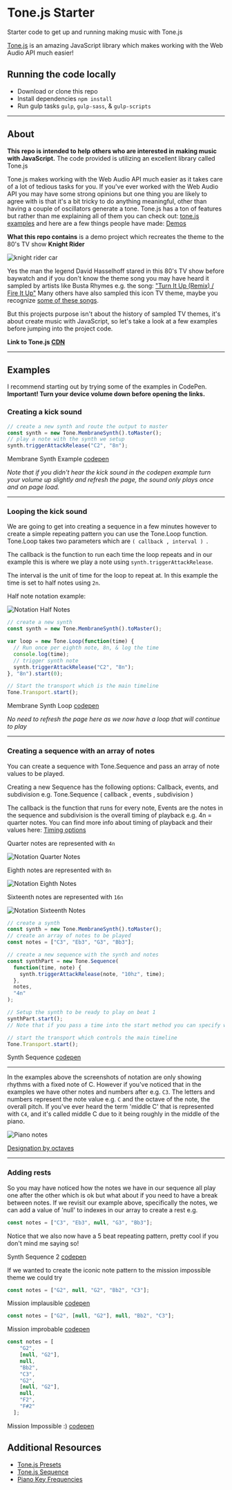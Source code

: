 # Tone.js Starter

Starter code to get up and running making music with Tone.js

[Tone.js](https://github.com/Tonejs/Tone.js/) is an amazing JavaScript library which makes working with the Web Audio API much easier! 

## Running the code locally

- Download or clone this repo
- Install dependencies `npm install`
- Run gulp tasks `gulp`, `gulp-sass`, & `gulp-scripts`

---

## About

**This repo is intended to help others who are interested in making music with JavaScript.**
The code provided is utilizing an excellent library called Tone.js

Tone.js makes working with the Web Audio API much easier as it takes care of a lot of tedious tasks for you. If you've ever worked with the Web Audio API you may have some strong opinions but one thing you are likely to agree with is that it's a bit tricky to do anything meaningful, other than having a couple of oscillators generate a tone. Tone.js has a ton of features but rather than me explaining all of them you can check out:  [tone.js examples](https://tonejs.github.io/examples/) and here are a few things people have made:  [Demos](https://tonejs.github.io/demos)

**What this repo contains** is a demo project which recreates the theme to the 80's TV show **Knight Rider** 

![knight rider car](./img/Knightlogo.png)

Yes the man the legend David Hasselhoff stared in this 80's TV show before baywatch and if you don't know the theme song you may have heard it sampled by artists like Busta Rhymes e.g. the song: ["Turn It Up (Remix) / Fire It Up"](https://youtu.be/YmHziduwBgI?t=1m5s)
Many others have also sampled this icon TV theme, maybe you recognize [some of these songs](https://www.whosampled.com/Stu-Phillips/Theme-From-Knight-Rider/sampled/).

But this projects purpose isn't about the history of sampled TV themes, it's about create music with JavaScript, so let's take a look at a few examples before jumping into the project code.

**Link to Tone.js [CDN](https://cdnjs.cloudflare.com/ajax/libs/tone/13.0.1/Tone.min.js)**

---

## Examples

I recommend starting out by trying some of the examples in CodePen. 
**Important! Turn your device volume down before opening the links.**

### Creating a kick sound
``` javascript
// create a new synth and route the output to master
const synth = new Tone.MembraneSynth().toMaster();
// play a note with the synth we setup
synth.triggerAttackRelease("C2", "8n");
```

Membrane Synth Example [codepen](https://codepen.io/Onomicon/pen/MqOGEO?editors=1010)

*Note that if you didn't hear the kick sound in the codepen example turn your volume up slightly and refresh the page, the sound only plays once and on page load.*

---

### Looping the kick sound

We are going to get into creating a sequence in a few minutes however to create a simple repeating pattern you can use the Tone.Loop function.
Tone.Loop takes two parameters which are `( callback , interval ) `.

The callback is the function to run each time the loop repeats and in our example this is where we play a note using `synth.triggerAttackRelease`.

The interval is the unit of time for the loop to repeat at. In this example the time is set to half notes using `2n`.

Half note notation example: 

![Notation Half Notes](./img/notation-halfnote.png)


``` javascript
// create a new synth
const synth = new Tone.MembraneSynth().toMaster();

var loop = new Tone.Loop(function(time) {
  // Run once per eighth note, 8n, & log the time
  console.log(time);
  // trigger synth note
  synth.triggerAttackRelease("C2", "8n");
}, "8n").start(0);

// Start the transport which is the main timeline
Tone.Transport.start();
```

Membrane Synth Loop [codepen](https://codepen.io/Onomicon/pen/rZYvdK)

*No need to refresh the page here as we now have a loop that will continue to play*

---

### Creating a sequence with an array of notes

You can create a sequence with Tone.Sequence and pass an array of note values to be played.

Creating a new Sequence has the following options: Callback, events, and subdivision e.g.
Tone.Sequence ( callback , events , subdivision )

The callback is the function that runs for every note, Events are the notes in the sequence and subdivision is the overall timing of playback e.g. 4n = quarter notes. You can find more info about timing of playback and their values here: [Timing options](https://github.com/Tonejs/Tone.js/wiki/Time)

Quarter notes are represented with `4n`

![Notation Quarter Notes](https://raw.githubusercontent.com/resonantdoghouse/tone.js-starter/master/img/notation-quarternotes.png)

Eighth notes are represented with `8n`

![Notation Eighth Notes](https://raw.githubusercontent.com/resonantdoghouse/tone.js-starter/master/img/notation-eighthnotes.png)

Sixteenth notes are represented with `16n`

![Notation Sixteenth Notes](https://raw.githubusercontent.com/resonantdoghouse/tone.js-starter/master/img/notation-sixteenthnotes.png)

``` javascript
// create a synth
const synth = new Tone.MembraneSynth().toMaster();
// create an array of notes to be played
const notes = ["C3", "Eb3", "G3", "Bb3"];

// create a new sequence with the synth and notes
const synthPart = new Tone.Sequence(
  function(time, note) {
    synth.triggerAttackRelease(note, "10hz", time);
  },
  notes,
  "4n"
);

// Setup the synth to be ready to play on beat 1
synthPart.start();
// Note that if you pass a time into the start method you can specify when the synth part starts e.g. .start('8n') will start after 1 eighth note

// start the transport which controls the main timeline
Tone.Transport.start();
```

Synth Sequence [codepen](https://codepen.io/Onomicon/pen/dqZKbP?editors=0010)

---

In the examples above the screenshots of notation are only showing rhythms with a fixed note of C. However if you've noticed that in the examples we have other notes and numbers after e.g. `C3`. The letters and numbers represent the note value e.g. `C` and the octave of the note, the overall pitch. If you've ever heard the term 'middle C' that is represented with `C4`, and it's called middle C due to it being roughly in the middle of the piano.

![Piano notes](https://upload.wikimedia.org/wikipedia/commons/thumb/2/2e/Piano_Frequencies.svg/520px-Piano_Frequencies.svg.png)

[Designation by octaves](https://en.wikipedia.org/wiki/C_(musical_note)#Designation_by_octave)

---
### Adding rests

So you may have noticed how the notes we have in our sequence all play one after the other which is ok but what about if you need to have a break between notes. If we revisit our example above, specifically the notes, we can add a value of 'null' to indexes in our array to create a rest e.g.

``` javascript
const notes = ["C3", "Eb3", null, "G3", "Bb3"];
```

Notice that we also now have a 5 beat repeating pattern, pretty cool if you don't mind me saying so!

Synth Sequence 2 [codepen](https://codepen.io/Onomicon/pen/MPYwXx)

If we wanted to create the iconic note pattern to the mission impossible theme we could try

``` javascript
const notes = ["G2", null, "G2", "Bb2", "C3"];
```

Mission implausible [codepen](https://codepen.io/Onomicon/pen/gBbpBX)

``` javascript
const notes = ["G2", [null, "G2"], null, "Bb2", "C3"];
```

Mission improbable [codepen](https://codepen.io/Onomicon/pen/dgPoqO)

``` javascript
const notes = [
    "G2",
    [null, "G2"],
    null,
    "Bb2",
    "C3",
    "G2",
    [null, "G2"],
    null,
    "F2",
    "F#2"
  ];
```

Mission Impossible :) [codepen](https://codepen.io/Onomicon/pen/aRzOPv)


## Additional Resources
- [Tone.js Presets](http://tonejs.github.io/Presets/) 
- [Tone.js Sequence](https://tonejs.github.io/docs/r12/Sequence)
- [Piano Key Frequencies](https://en.wikipedia.org/wiki/Piano_key_frequencies)
